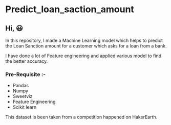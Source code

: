 # Predict_loan_saction_amount

## Hi, 😃

In this repository, I made a Machine Learning model which helps to predict the Loan Sanction amount for a customer which asks for a loan from a bank.

I have done a lot of Feature engineering and applied various model to find the better accuracy.

### Pre-Requisite :-

- Pandas
- Numpy
- Sweetviz
- Feature Engineering
- Scikit learn

This dataset is been taken from a competition happened on HakerEarth.
